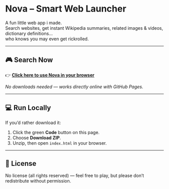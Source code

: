 # Nova – Smart Web Launcher  

A fun little web app i made.  
Search websites, get instant Wikipedia summaries, related images & videos, dictionary definitions…  
who knows you may even get rickrolled. 

---

## 🎮 Search Now  

👉 [**Click here to use Nova in your browser**](https://dylanplane737.github.io/Nova-5/)  

_No downloads needed — works directly online with GitHub Pages._  

---

## 💻 Run Locally  

If you’d rather download it:  
1. Click the green **Code** button on this page.  
2. Choose **Download ZIP**.  
3. Unzip, then open `index.html` in your browser.  

---
## 📜 License  

No license (all rights reserved) — feel free to play, but please don’t redistribute without permission.  
